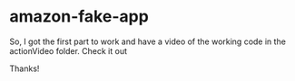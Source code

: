 # amazon-fake-app

So, I got the first part to work and have a video of the working code in the actionVideo folder. Check it out

Thanks!